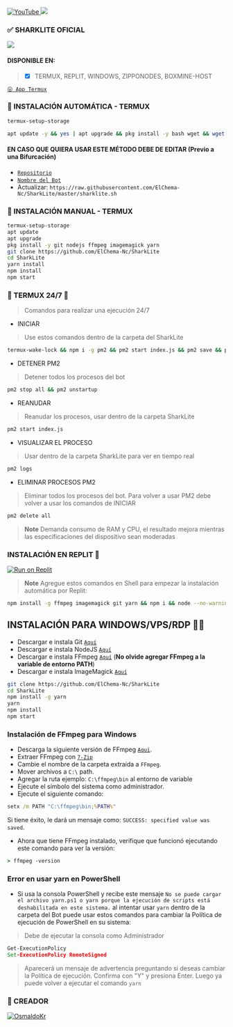 <a href="https://www.youtube.com/channel/UCPkAneZ18bEo-uYCjbr7MpA">
<img src="https://img.shields.io/badge/YouTube-FF0000?style=for-the-badge&logo=youtube&logoColor=white" alt="YouTube">
</a>
<a href="https://instagram.com/osmaldokr.16">
<img src="https://img.shields.io/badge/Instagram-E4405F?style=for-the-badge&logo=instagram&logoColor=white">
</a>
</div>

### ✅ SHARKLITE OFICIAL

<a href="http://wa.me/50585826826?text=.menu" target="blank"><img src="https://img.shields.io/badge/1️⃣_𝙎𝙝𝙖𝙧𝙠𝙇𝙞𝙩𝙚-25D366?style=for-the-badge&logo=whatsapp&logoColor=white" />
</a>
  
#### DISPONIBLE EN:
> - [x] TERMUX, REPLIT, WINDOWS, ZIPPONODES, BOXMINE-HOST


[`😛 App Termux`](https://f-droid.org/repo/com.termux_118.apk)
### 🤨 INSTALACIÓN AUTOMÁTICA - TERMUX

```bash
termux-setup-storage
```
```bash
apt update -y && yes | apt upgrade && pkg install -y bash wget && wget -O - https://raw.githubusercontent.com/ElChema-Nc/SharkLite/master/sharklite.sh | bash
```
#### EN CASO QUE QUIERA USAR ESTE MÉTODO DEBE DE EDITAR (Previo a una Bifurcación)
- [`Repositorio`](https://github.com/ElChema-Nc/SharkLite/blob/26d815118042760456a4cb2408654ad5d296e146/sharklite.sh#LL153C54-L153C54)
- [`Nombre del Bot`](https://github.com/ElChema-Nc/SharkLite/blob/26d815118042760456a4cb2408654ad5d296e146/sharklite.sh#L157)
- Actualizar: `https://raw.githubusercontent.com/ElChema-Nc/SharkLite/master/sharklite.sh`
### 👻 INSTALACIÓN MANUAL - TERMUX
```bash
termux-setup-storage
apt update
apt upgrade
pkg install -y git nodejs ffmpeg imagemagick yarn
git clone https://github.com/ElChema-Nc/SharkLite
cd SharkLite
yarn install
npm install
npm start
```

### 👺 TERMUX 24/7 👺
> Comandos para realizar una ejecución 24/7
- INICIAR
> Use estos comandos dentro de la carpeta del SharkLite
```bash
termux-wake-lock && npm i -g pm2 && pm2 start index.js && pm2 save && pm2 logs 
```
- DETENER PM2
> Detener todos los procesos del bot
```bash
pm2 stop all && pm2 unstartup
```
- REANUDAR 
> Reanudar los procesos, usar dentro de la carpeta SharkLite
```bash
pm2 start index.js 
```
- VISUALIZAR EL PROCESO
> Usar dentro de la carpeta SharkLite para ver en tiempo real
```bash
pm2 logs 
```
- ELIMINAR PROCESOS PM2
> Eliminar todos los procesos del bot. Para volver a usar PM2 debe volver a usar los comandos de INICIAR
```bash
pm2 delete all
```
> **Note** Demanda consumo de RAM y CPU, el resultado mejora mientras las especificaciones del dispositivo sean moderadas

### INSTALACIÓN EN REPLIT 🌹
<a target="_blank" href="https://replit.com/github/ElChema-Nc/SharkLite"><img alt="Run on Replit" src="https://binbashbanana.github.io/deploy-buttons/buttons/remade/replit.svg"></a>
> **Note** Agregue estos comandos en Shell para empezar la instalación automática por Replit:
```bash
npm install -g ffmpeg imagemagick git yarn && npm i && node --no-warnings index.js
```
##  INSTALACIÓN PARA WINDOWS/VPS/RDP 😵‍💫

* Descargar e instala Git [`Aquí`](https://git-scm.com/downloads)
* Descargar e instala NodeJS [`Aquí`](https://nodejs.org/en/download)
* Descargar e instala FFmpeg [`Aquí`](https://ffmpeg.org/download.html) (**No olvide agregar FFmpeg a la variable de entorno PATH**)
* Descargar e instala ImageMagick [`Aquí`](https://imagemagick.org/script/download.php)
```bash
git clone https://github.com/ElChema-Nc/SharkLite
cd SharkLite
npm install -g yarn
yarn
npm install 
npm start
```
### Instalación de FFmpeg para Windows 
* Descarga la siguiente versión de FFmpeg [`Aquí`](https://www.gyan.dev/ffmpeg/builds/ffmpeg-git-full.7z).
* Extraer FFmpeg con [`7-Zip`](https://www.7-zip.org/download.html)
* Cambie el nombre de la carpeta extraída a `FFmpeg`.
* Mover archivos a `C:\` path.
* Agregar la ruta ejemplo: `C:\ffmpeg\bin` al entorno de variable
* Ejecute el símbolo del sistema como administrador.
* Ejecute el siguiente comando:
```cmd
setx /m PATH "C:\ffmpeg\bin;%PATH%"
```
Si tiene éxito, le dará un mensaje como: `SUCCESS: specified value was saved`.
* Ahora que tiene FFmpeg instalado, verifique que funcionó ejecutando este comando para ver la versión:
```cmd
> ffmpeg -version
```
### Error en usar yarn en PowerShell
* Si usa la consola PowerShell y recibe este mensaje `No se puede cargar el archivo yarn.ps1 o yarn porque la ejecución de scripts está deshabilitada en este sistema.` al intentar usar `yarn` dentro de la carpeta del Bot puede usar estos comandos para cambiar la Política de ejecución de PowerShell en su sistema:
> Debe de ejecutar la consola como Administrador
```cmd
Get-ExecutionPolicy
Set-ExecutionPolicy RemoteSigned
```
> Aparecerá un mensaje de advertencia preguntando si deseas cambiar la Política de ejecución. Confirma con "Y" y presiona Enter. Luego ya puede volver a ejecutar el comando `yarn`

### 👑 CREADOR
[![OsmaldoKr](https://avatars.githubusercontent.com/u/128516128?v=4)](https://github.com/OsmaldoKr)
